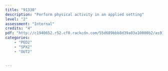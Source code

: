 ```yaml
---
title: "91330"
description: "Perform physical activity in an applied setting"
level: "2"
assessment: "Internal"
credits: "4"
pdf: "http://c1940652.r52.cf0.rackcdn.com/55d689bbb8d39a03a10000b2/as91330.pdf"
categories:
    - "PED2"
    - "SPX2"
    - "OUT2"
    
    
---
```

